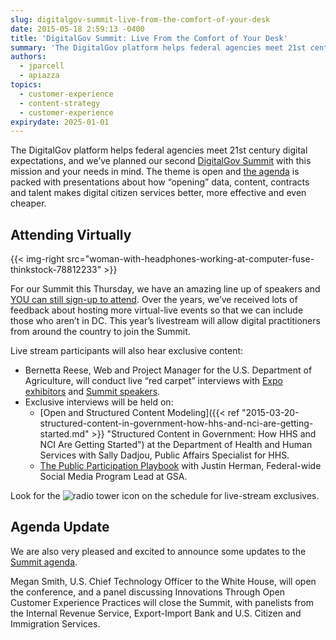 ```yaml
---
slug: digitalgov-summit-live-from-the-comfort-of-your-desk
date: 2015-05-18 2:59:13 -0400
title: 'DigitalGov Summit: Live From the Comfort of Your Desk'
summary: 'The DigitalGov platform helps federal agencies meet 21st century digital expectations, and we’ve planned our second DigitalGov Summit with this mission and your needs in mind.'
authors:
  - jparcell
  - apiazza
topics:
  - customer-experience
  - content-strategy
  - customer-experience
expirydate: 2025-01-01
---
```


The DigitalGov platform helps federal agencies meet 21st century digital expectations, and we’ve planned our second [DigitalGov Summit](https://web.archive.org/web/20150623214816/http://summit.digitalgov.gov/) with this mission and your needs in mind. The theme is open and [the agenda](https://web.archive.org/web/20150706193108/https://summit.digitalgov.gov/agenda/) is packed with presentations about how “opening” data, content, contracts and talent makes digital citizen services better, more effective and even cheaper.

## Attending Virtually

{{< img-right src="woman-with-headphones-working-at-computer-fuse-thinkstock-78812233" >}}

For our Summit this Thursday, we have an amazing line up of speakers and [YOU can still sign-up to attend](https://www.eventbrite.com/e/2015-spring-citizen-services-summit-registration-12671367401). Over the years, we’ve received lots of feedback about hosting more virtual-live events so that we can include those who aren’t in DC. This year’s livestream will allow digital practitioners from around the country to join the Summit.

Live stream participants will also hear exclusive content:

  * Bernetta Reese, Web and Project Manager for the U.S. Department of Agriculture, will conduct live “red carpet” interviews with [Expo exhibitors](https://web.archive.org/web/20150706193127/https://summit.digitalgov.gov/expo/) and [Summit speakers](https://web.archive.org/web/20150706193121/https://summit.digitalgov.gov/speakers/).
  * Exclusive interviews will be held on:
      * [Open and Structured Content Modeling]({{< ref "2015-03-20-structured-content-in-government-how-hhs-and-nci-are-getting-started.md" >}} "Structured Content in Government: How HHS and NCI Are Getting Started") at the Department of Health and Human Services with Sally Dadjou, Public Affairs Specialist for HHS.
      * [The Public Participation Playbook](https://participation.usa.gov/) with Justin Herman, Federal-wide Social Media Program Lead at GSA.

Look for the <img src="https://s3.amazonaws.com/digitalgov/on-the-air-tower-only-radio-broadcasting-design-elements-looper-cro-istock-thinkstock-482334395.png" border="0" alt="radio tower icon"> on the schedule for live-stream exclusives.

## Agenda Update

We are also very pleased and excited to announce some updates to the [Summit agenda](https://web.archive.org/web/20150706193108/https://summit.digitalgov.gov/agenda/).

Megan Smith, U.S. Chief Technology Officer to the White House, will open the conference, and a panel discussing Innovations Through Open Customer Experience Practices will close the Summit, with panelists from the Internal Revenue Service, Export-Import Bank and U.S. Citizen and Immigration Services.
